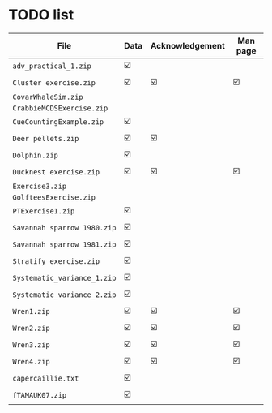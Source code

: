 # TODO list

File                        | Data | Acknowledgement | Man page
----------------------------|------|-----------------|----------
`adv_practical_1.zip`       |  ☑️   |                 |          
`Cluster exercise.zip`      |  ☑️   |        ☑️        |     ☑️ 
`CovarWhaleSim.zip`         |      |                 |          
`CrabbieMCDSExercise.zip`   |      |                 |          
`CueCountingExample.zip`    |  ☑️   |                 |          
`Deer pellets.zip`          |  ☑️   |        ☑️        |          
`Dolphin.zip`               |  ☑️   |                 |          
`Ducknest exercise.zip`     |  ☑️   |        ☑️        |     ☑️
`Exercise3.zip`             |      |                 |          
`GolfteesExercise.zip`      |      |                 |          
`PTExercise1.zip`           |  ☑️   |                 |          
`Savannah sparrow 1980.zip` |  ☑️   |                 |          
`Savannah sparrow 1981.zip` |  ☑️   |                 |          
`Stratify exercise.zip`     |  ☑️   |                 |          
`Systematic_variance_1.zip` |  ☑️   |                 |          
`Systematic_variance_2.zip` |  ☑️   |                 |          
`Wren1.zip`                 |  ☑️   |        ☑️        |     ☑️ 
`Wren2.zip`                 |  ☑️   |        ☑️        |     ☑️ 
`Wren3.zip`                 |  ☑️   |        ☑️        |     ☑️ 
`Wren4.zip`                 |  ☑️   |        ☑️        |     ☑️ 
`capercaillie.txt`          |  ☑️   |                 |          
`fTAMAUK07.zip`             |  ☑️   |                 |          
